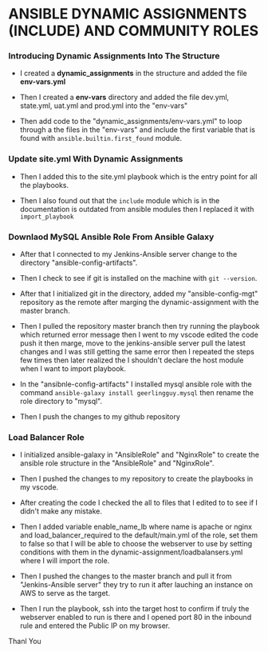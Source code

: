 # ANSIBLE DYNAMIC ASSIGNMENTS (INCLUDE) AND COMMUNITY ROLES


### Introducing Dynamic Assignments Into The Structure

- I created a **dynamic_assignments** in the structure and added the file **env-vars.yml**
- Then I created a **env-vars** directory and added the file dev.yml, state.yml, uat.yml and prod.yml into the "env-vars"

- Then add code to the "dynamic_assignments/env-vars.yml" to loop through a the files in the "env-vars" and include the first variable that is found with `ansible.builtin.first_found` module. 

### Update site.yml With Dynamic Assignments

- Then I added this to the site.yml playbook which is the entry point for all the playbooks.

- Then I also found out that the `include` module which is in the documentation is outdated from ansible modules then I replaced it with `import_playbook`

### Downlaod MySQL Ansible Role From Ansible Galaxy

- After that I connected to my Jenkins-Ansible server change to the directory "ansible-config-artifacts".

- Then I check to see if git is installed on the machine with `git --version`.

- After that I initialized git in the directory, added my "ansible-config-mgt" repository as the remote after marging the dynamic-assignment with the master branch.

- Then I pulled the repository master branch then try running the playbook which returned error message then I went to my vscode edited the code push it then marge, move to the jenkins-ansible server pull the latest changes and I was still getting the same error then I repeated the steps few times then later realized the I shouldn't declare the host module when I want to import playbook.

- In the "ansibnle-config-artifacts" I installed mysql ansible role with the command `ansible-galaxy install geerlingguy.mysql` then rename the role directory to "mysql".

- Then I push the changes to my github repository

### Load Balancer Role

- I initialized ansible-galaxy in "AnsibleRole" and "NginxRole" to create the ansible role structure in the "AnsibleRole" and "NginxRole".

- Then I pushed the changes to my repository to create the playbooks in my vscode.


- After creating the code I checked the all to files that I edited to to see if I didn't make any mistake.
- Then I added variable enable_name_lb where name is apache or nginx and load_balancer_required to the default/main.yml of the role, set them to false so that I will be able to choose the webserver to use by setting conditions with them in the dynamic-assignment/loadbalansers.yml where I will import the role.

- Then I pushed the changes to the master branch and pull it from "Jenkins-Ansible server" they try to run it after lauching an instance on AWS to serve as the target.

- Then I run the playbook, ssh into the target host to confirm if truly the webserver enabled to run is there and I opened port 80 in the inbound rule and entered the Public IP on my browser.


Thanl You




